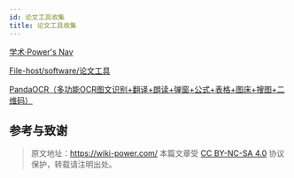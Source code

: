 ```yaml
---
id: 论文工具收集
title: 论文工具收集
---
```


[学术·Power's Nav](https://nav.wiki-power.com/#d83ea84cc1a59a1dece3cd978308140a)

[File-host/software/论文工具](https://github.com/linyuxuanlin/File-host/tree/main/software/%E8%AE%BA%E6%96%87%E5%B7%A5%E5%85%B7)

[PandaOCR（多功能OCR图文识别+翻译+朗读+弹窗+公式+表格+图床+搜图+二维码）](https://github.com/miaomiaosoft/PandaOCR)

## 参考与致谢

> 原文地址：<https://wiki-power.com/>
> 本篇文章受 [CC BY-NC-SA 4.0](https://creativecommons.org/licenses/by/4.0/deed.zh) 协议保护，转载请注明出处。